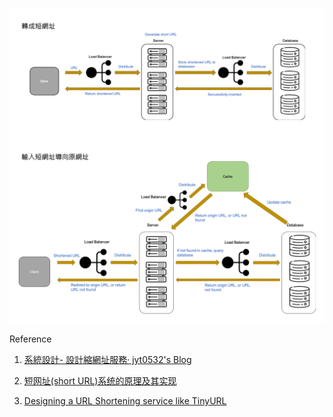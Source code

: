 ![short url](./hw1.png)


Reference  

1. [系統設計- 設計縮網址服務· jyt0532's Blog](https://www.google.com/url?sa=t&rct=j&q=&esrc=s&source=web&cd=&ved=2ahUKEwi1la7V1-LxAhWlBKYKHdsGAPIQFnoECAUQAA&url=https%3A%2F%2Fwww.jyt0532.com%2F2019%2F12%2F05%2Fdesign-tiny-url%2F&usg=AOvVaw2g4zUtlv6lYo85b2m6cjma)  

2. [短网址(short URL)系统的原理及其实现](https://hufangyun.com/2017/short-url/)

3. [Designing a URL Shortening service like TinyURL](https://www.educative.io/courses/grokking-the-system-design-interview/m2ygV4E81AR)